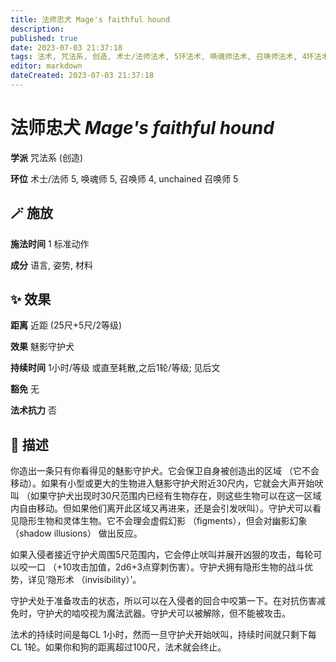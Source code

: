 ```yaml
---
title: 法师忠犬 Mage's faithful hound
description: 
published: true
date: 2023-07-03 21:37:18
tags: 法术, 咒法系, 创造, 术士/法师法术, 5环法术, 唤魂师法术, 召唤师法术, 4环法术, unchained 召唤师法术
editor: markdown
dateCreated: 2023-07-03 21:37:18
---
```


# **法师忠犬** *Mage's faithful hound*

**学派** 咒法系 (创造) 

**环位** 术士/法师 5, 唤魂师 5, 召唤师 4, unchained 召唤师 5

## 🪄 施放

**施法时间** 1 标准动作

**成分** 语言, 姿势, 材料

## ✨ 效果  

**距离** 近距 (25尺+5尺/2等级) 

**效果** 魅影守护犬 

**持续时间** 1小时/等级 或直至耗散,之后1轮/等级; 见后文 

**豁免** 无

**法术抗力** 否

## 📖 描述

你造出一条只有你看得见的魅影守护犬。它会保卫自身被创造出的区域 （它不会移动）。如果有小型或更大的生物进入魅影守护犬附近30尺内，它就会大声开始吠叫 （如果守护犬出现时30尺范围内已经有生物存在，则这些生物可以在这一区域内自由移动。但如果他们离开此区域又再进来，还是会引发吠叫）。守护犬可以看见隐形生物和灵体生物。它不会理会虚假幻影 （figments），但会对幽影幻象 （shadow illusions） 做出反应。

如果入侵者接近守护犬周围5尺范围内，它会停止吠叫并展开凶狠的攻击，每轮可以咬一口 （+10攻击加值，2d6+3点穿刺伤害）。守护犬拥有隐形生物的战斗优势，详见‘隐形术 （invisibility）’。

守护犬处于准备攻击的状态，所以可以在入侵者的回合中咬第一下。在对抗伤害减免时，守护犬的啮咬视为魔法武器。守护犬可以被解除，但不能被攻击。

法术的持续时间是每CL 1小时，然而一旦守护犬开始吠叫，持续时间就只剩下每CL 1轮。如果你和狗的距离超过100尺，法术就会终止。
    